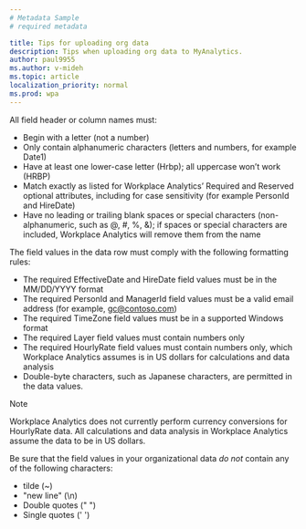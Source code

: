 ```yaml
---
# Metadata Sample
# required metadata

title: Tips for uploading org data
description: Tips when uploading org data to MyAnalytics. 
author: paul9955
ms.author: v-mideh
ms.topic: article
localization_priority: normal
ms.prod: wpa
---
```


All field header or column names must:

* Begin with a letter (not a number)
* Only contain alphanumeric characters (letters and numbers, for example Date1)
* Have at least one lower-case letter (Hrbp); all uppercase won’t work (HRBP)
* Match exactly as listed for Workplace Analytics’ Required and Reserved optional attributes, including for case sensitivity (for example PersonId and HireDate)
* Have no leading or trailing blank spaces or special characters (non-alphanumeric, such as @, #, %, &); if spaces or special characters are included, Workplace Analytics will remove them from the name

The field values in the data row must comply with the following formatting rules:

* The required EffectiveDate and HireDate field values must be in the MM/DD/YYYY format
* The required PersonId and ManagerId field values must be a valid email address (for example, gc@contoso.com)
* The required TimeZone field values must be in a supported Windows format
* The required Layer field values must contain numbers only
* The required HourlyRate field values must contain numbers only, which Workplace Analytics assumes is in US dollars for calculations and data analysis
 * Double-byte characters, such as Japanese characters, are permitted in the data values.

>[!Note]
> Workplace Analytics does not currently perform currency conversions for HourlyRate data. All calculations and data analysis in Workplace Analytics assume the data to be in US dollars.

Be sure that the field values in your organizational data _do not_ contain any of the following characters:

* tilde (~)
* "new line" (\n)
* Double quotes (" ") 
* Single quotes (' ')

<!-- FORMERLY HERE: 
* No accent marks (á)
* No short or long dashes (-, --)
* No commas (,)
* Limit character length of field values in rows to a maximum of 128 KB, which is about 1024 x 128 characters   --> 